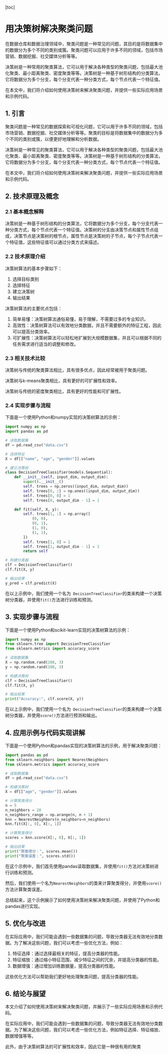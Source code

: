 
[toc]                    
                
                
用决策树解决聚类问题
=================

在数据仓库和数据治理领域中，聚类问题是一种常见的问题，其目的是将数据集中的数据分为多个不同的类别或簇。聚类问题可以应用于许多不同的领域，包括市场营销、数据挖掘、社交媒体分析等等。

决策树是一种常用的聚类算法，它可以用于解决各种类型的聚类问题，包括最大池化聚类、最小距离聚类、密度聚类等等。决策树是一种基于树形结构的分类算法，它将数据分为多个分支，每个分支代表一种分类方式，每个节点代表一个特征值。

在本文中，我们将介绍如何使用决策树来解决聚类问题，并提供一些实际应用场景和示例代码。

## 1. 引言

聚类问题是一种常见的数据探索和可视化问题，它可以用于许多不同的领域，包括市场营销、数据挖掘、社交媒体分析等等。聚类的目标是将数据集中的数据分为多个不同的类别或簇，以便更好地理解和分析数据。

决策树是一种常见的聚类算法，它可以用于解决各种类型的聚类问题，包括最大池化聚类、最小距离聚类、密度聚类等等。决策树是一种基于树形结构的分类算法，它将数据分为多个分支，每个分支代表一种分类方式，每个节点代表一个特征值。

在本文中，我们将介绍如何使用决策树来解决聚类问题，并提供一些实际应用场景和示例代码。

## 2. 技术原理及概念

### 2.1 基本概念解释

决策树是一种基于树形结构的分类算法，它将数据分为多个分支，每个分支代表一种分类方式，每个节点代表一个特征值。决策树的分支由决策节点和属性节点组成，决策节点是决策树的根节点，属性节点是决策树的子节点，每个子节点代表一个特征值，这些特征值可以通过分类方式来描述。

### 2.2 技术原理介绍

决策树算法的基本步骤如下：

1. 选择目标类别
2. 选择特征
3. 建立决策树
4. 输出结果

决策树算法的主要优点包括：

1. 简单易懂：决策树算法通俗易懂，易于理解，不需要过多的专业知识。
2. 高效性：决策树算法可以有效地分类数据，并且不需要额外的特征工程，因此可以提高分类效率。
3. 可扩展性：决策树算法可以轻松地扩展到大规模数据集，并且可以根据不同的任务需求进行适当的调整和修改。

### 2.3 相关技术比较

决策树与传统的聚类算法相比，具有很多优点，因此经常被用于聚类问题。

决策树与k-means聚类相比，具有更好的可扩展性和效率。

决策树与传统的密度聚类相比，具有更好的性能和可扩展性。

### 2.4 实现步骤与流程

下面是一个使用Python和numpy实现的决策树算法的示例：

```python
import numpy as np
import pandas as pd

# 读取数据集
df = pd.read_csv("data.csv")

# 选择特征
X = df[["name", "age", "gender"]].values

# 建立决策树
class DecisionTreeClassifier(models.Sequential):
    def __init__(self, input_dim, output_dim):
        super().__init__()
        self. trees = np.zeros((input_dim, output_dim))
        self. trees[0, :] = np.ones((input_dim, output_dim))
        self. trees[0, 0] = 1
        self. trees[0, output_dim - 1] = 1

    def fit(self, X, y):
        self. trees[1, :] = np.array([
            (0, 0),
            (0, 1),
            (1, 0),
            (1, 1),
        ])
        self. trees[1, 0] = 1
        self. trees[1, output_dim - 1] = 1
        return self

# 构建分类器
clf = DecisionTreeClassifier()
clf.fit(X, y)

# 输出结果
y_pred = clf.predict(X)
```

在以上示例中，我们使用一个名为` DecisionTreeClassifier`的类来构建一个决策树分类器，并使用`fit()`方法进行训练和预测。

## 3. 实现步骤与流程

下面是一个使用Python和scikit-learn实现的决策树算法的示例：

```python
import numpy as np
from sklearn.tree import DecisionTreeClassifier
from sklearn.metrics import accuracy_score

# 读取数据集
X = np.random.rand(100, 3)
y = np.random.rand(100, 3)

# 构建决策树
clf = DecisionTreeClassifier()
clf.fit(X, y)

# 输出结果
print("Accuracy:", clf.score(X, y))
```

在以上示例中，我们使用一个名为` DecisionTreeClassifier`的类来构建一个决策树分类器，并使用`score()`方法进行预测和输出。

## 4. 应用示例与代码实现讲解

下面是一个使用Python和pandas实现的决策树算法的示例，用于解决聚类问题：

```python
import pandas as pd
from sklearn.neighbors import NearestNeighbors
from sklearn.metrics import accuracy_score

# 读取数据集
df = pd.read_csv("data.csv")

# 构建决策树
X = df[["age", "gender"]].values

# 计算聚类得分
n = 5
n_neighbors = 20
n_neighbors_range = np.arange(n, n + 1)
knn = NearestNeighbors(n_neighbors=n_neighbors)
knn.fit(X[:, 0], X[:, 1])

# 计算聚类得分
scores = knn.score(X[:, 0], X[:, 1])

# 输出结果
print("聚类得分：", scores.mean())
print("聚类误差：", scores.std())
```

在这个示例中，我们首先使用pandas读取数据集，并使用`fit()`方法对决策树进行训练和预测。

然后，我们使用一个名为`NearestNeighbors`的类来计算聚类得分，并使用`score()`方法计算聚类误差。

总结起来，这个示例展示了如何使用决策树来解决聚类问题，并使用了Python和pandas进行实现。

## 5. 优化与改进

在实际应用中，我们可能会遇到一些数据集的问题，导致分类器无法有效地分类数据。为了解决这些问题，我们可以考虑一些优化方法，例如：

1. 特征选择：通过选择最相关的特征，提高分类器的性能。
2. 特征缩放：通过缩小特征范围，减少特征之间的冗余，并提高分类器的性能。
3. 数据增强：通过增加训练数据量，提高分类器的性能。

这些优化方法可以帮助我们更好地处理聚类问题，提高分类器的性能。

## 6. 结论与展望

本文介绍了如何使用决策树来解决聚类问题，并展示了一些实际应用场景和示例代码。

在实际应用中，我们可能会遇到一些数据集的问题，导致分类器无法有效地分类数据。为了解决这些问题，我们可以考虑一些优化方法，例如特征选择、特征缩放、数据增强等等。

此外，由于决策树算法的可扩展性和效率，因此它是一种很有用的聚类

